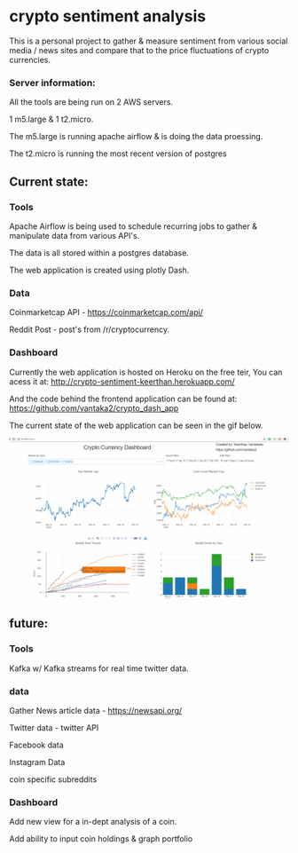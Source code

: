 # crypto sentiment analysis

This is a personal project to gather &amp; measure sentiment from various social media / news sites and compare that to the price fluctuations of crypto currencies.

### Server information:
All the tools are being run on 2 AWS servers. 

1 m5.large & 1 t2.micro.

The m5.large is running apache airflow & is doing the data proessing.  

The t2.micro is running the most recent version of postgres

## Current state:

### Tools
Apache Airflow is being used to schedule recurring jobs to gather & manipulate data from various API's. 

The data is all stored within a postgres database. 

The web application is created using plotly Dash. 

### Data
Coinmarketcap API -  https://coinmarketcap.com/api/

Reddit Post - post's from /r/cryptocurrency. 


### Dashboard
Currently the web application is hosted on Heroku on the free teir, You can acess it at: http://crypto-sentiment-keerthan.herokuapp.com/

And the code behind the frontend application can be found at: https://github.com/vantaka2/crypto_dash_app

The current state of the web application can be seen in the gif below. 

![Alt Text](https://github.com/vantaka2/crypto_sentiment_analysis-/blob/develop/gif_1.gif)

## future:

### Tools
Kafka w/ Kafka streams for real time twitter data. 

### data
Gather News article data - https://newsapi.org/

Twitter data - twitter API

Facebook data

Instagram Data

coin specific subreddits 

### Dashboard
Add new view for a in-dept analysis of a coin. 

Add ability to input coin holdings & graph portfolio 